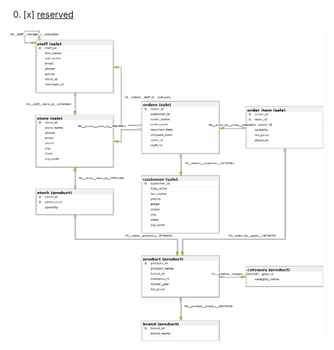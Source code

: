 00. [x] [reserved](./reserved)

[<img src="./00-SampleRetail_3-SQL-Server-Sample-Database.png" width=700, height=500 />](./00-SampleRetail_3-SQL-Server-Sample-Database.png)